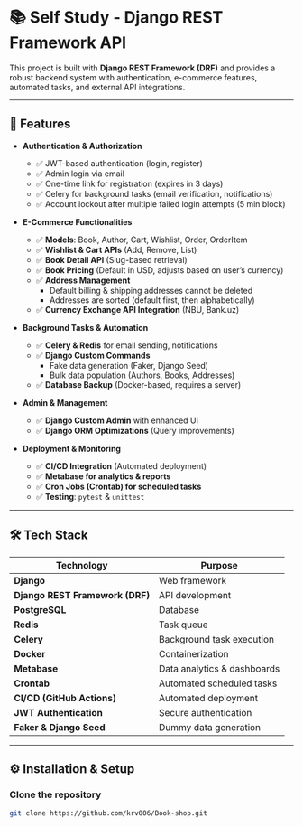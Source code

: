 # 📚 Self Study - Django REST Framework API

This project is built with **Django REST Framework (DRF)** and provides a robust backend system with authentication, e-commerce features, automated tasks, and external API integrations.

---

## 🚀 Features

- **Authentication & Authorization**
  - ✅ JWT-based authentication (login, register)
  - ✅ Admin login via email
  - ✅ One-time link for registration (expires in 3 days)
  - ✅ Celery for background tasks (email verification, notifications)
  - ✅ Account lockout after multiple failed login attempts (5 min block)

- **E-Commerce Functionalities**
  - ✅ **Models**: Book, Author, Cart, Wishlist, Order, OrderItem
  - ✅ **Wishlist & Cart APIs** (Add, Remove, List)
  - ✅ **Book Detail API** (Slug-based retrieval)
  - ✅ **Book Pricing** (Default in USD, adjusts based on user’s currency)
  - ✅ **Address Management**
    - Default billing & shipping addresses cannot be deleted
    - Addresses are sorted (default first, then alphabetically)
  - ✅ **Currency Exchange API Integration** (NBU, Bank.uz)

- **Background Tasks & Automation**
  - ✅ **Celery & Redis** for email sending, notifications
  - ✅ **Django Custom Commands**
    - Fake data generation (Faker, Django Seed)
    - Bulk data population (Authors, Books, Addresses)
  - ✅ **Database Backup** (Docker-based, requires a server)

- **Admin & Management**
  - ✅ **Django Custom Admin** with enhanced UI
  - ✅ **Django ORM Optimizations** (Query improvements)

- **Deployment & Monitoring**
  - ✅ **CI/CD Integration** (Automated deployment)
  - ✅ **Metabase for analytics & reports**
  - ✅ **Cron Jobs (Crontab) for scheduled tasks**
  - ✅ **Testing**: `pytest` & `unittest`

---

## 🛠 Tech Stack

| **Technology**   | **Purpose** |
|-----------------|------------|
| **Django** | Web framework |
| **Django REST Framework (DRF)** | API development |
| **PostgreSQL** | Database |
| **Redis** | Task queue |
| **Celery** | Background task execution |
| **Docker** | Containerization |
| **Metabase** | Data analytics & dashboards |
| **Crontab** | Automated scheduled tasks |
| **CI/CD (GitHub Actions)** | Automated deployment |
| **JWT Authentication** | Secure authentication |
| **Faker & Django Seed** | Dummy data generation |


---

## ⚙ Installation & Setup

### Clone the repository  
```sh
git clone https://github.com/krv006/Book-shop.git
